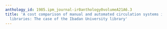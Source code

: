 ```yaml
---
anthology_id: 1985.ipm_journal-ir0anthology0volumeA21A6.3
title: 'A cost comparison of manual and automated circulation systems in university
  libraries: The case of the Ibadan University library'
---
```

